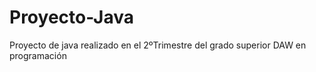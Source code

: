 # Proyecto-Java
Proyecto de java realizado en el 2ºTrimestre del grado superior DAW en programación
